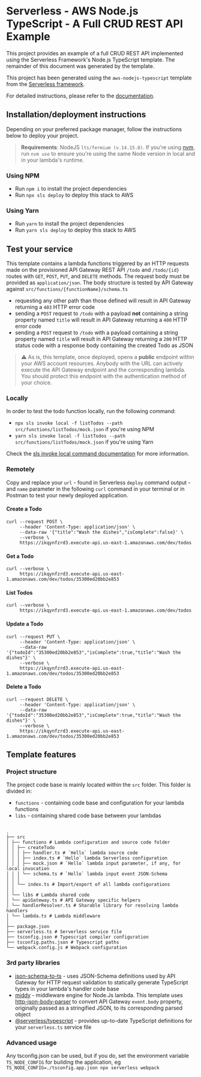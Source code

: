 # Serverless - AWS Node.js TypeScript - A Full CRUD REST API Example

This project provides an example of a full CRUD REST API implemented using the Serverless Framework's Node.js TypeScript template. The remainder of this document was generated by the template.

This project has been generated using the `aws-nodejs-typescript` template from the [Serverless framework](https://www.serverless.com/).

For detailed instructions, please refer to the [documentation](https://www.serverless.com/framework/docs/providers/aws/).

## Installation/deployment instructions

Depending on your preferred package manager, follow the instructions below to deploy your project.

> **Requirements**: NodeJS `lts/fermium (v.14.15.0)`. If you're using [nvm](https://github.com/nvm-sh/nvm), run `nvm use` to ensure you're using the same Node version in local and in your lambda's runtime.

### Using NPM

- Run `npm i` to install the project dependencies
- Run `npx sls deploy` to deploy this stack to AWS

### Using Yarn

- Run `yarn` to install the project dependencies
- Run `yarn sls deploy` to deploy this stack to AWS

## Test your service

This template contains a lambda functions triggered by an HTTP requests made on the provisioned API Gateway REST API `/todo` and `/todo/{id}` routes with `GET`, `POST`, `PUT`, and `DELETE` methods. The request body must be provided as `application/json`. The body structure is tested by API Gateway against `src/functions/{functionName}/schema.ts`

- requesting any other path than those defined will result in API Gateway returning a `403` HTTP error code
- sending a `POST` request to `/todo` with a payload **not** containing a string property named `title` will result in API Gateway returning a `400` HTTP error code
- sending a `POST` request to `/todo` with a payload containing a string property named `title` will result in API Gateway returning a `200` HTTP status code with a response body containing the created Todo as JSON

> :warning: As is, this template, once deployed, opens a **public** endpoint within your AWS account resources. Anybody with the URL can actively execute the API Gateway endpoint and the corresponding lambda. You should protect this endpoint with the authentication method of your choice.

### Locally

In order to test the todo function locally, run the following command:

- `npx sls invoke local -f listTodos --path src/functions/listTodos/mock.json` if you're using NPM
- `yarn sls invoke local -f listTodos --path src/functions/listTodos/mock.json` if you're using Yarn

Check the [sls invoke local command documentation](https://www.serverless.com/framework/docs/providers/aws/cli-reference/invoke-local/) for more information.

### Remotely

Copy and replace your `url` - found in Serverless `deploy` command output - and `name` parameter in the following `curl` command in your terminal or in Postman to test your newly deployed application.

#### Create a Todo

```
curl --request POST \
     --header 'Content-Type: application/json' \
     --data-raw '{"title":"Wash the dishes","isComplete":false}' \
     --verbose \
     https://ikqynfzrd3.execute-api.us-east-1.amazonaws.com/dev/todos
```

#### Get a Todo

```
curl --verbose \
     https://ikqynfzrd3.execute-api.us-east-1.amazonaws.com/dev/todos/35300ed20bb2e853
```

#### List Todos

```
curl --verbose \
     https://ikqynfzrd3.execute-api.us-east-1.amazonaws.com/dev/todos
```

#### Update a Todo

```
curl --request PUT \
     --header 'Content-Type: application/json' \
     --data-raw '{"todoId":"35300ed20bb2e853","isComplete":true,"title":"Wash the dishes"}' \
     --verbose \
     https://ikqynfzrd3.execute-api.us-east-1.amazonaws.com/dev/todos/35300ed20bb2e853
```

#### Delete a Todo

```
curl --request DELETE \
     --header 'Content-Type: application/json' \
     --data-raw '{"todoId":"35300ed20bb2e853","isComplete":true,"title":"Wash the dishes"}' \
     --verbose \
     https://ikqynfzrd3.execute-api.us-east-1.amazonaws.com/dev/todos/35300ed20bb2e853
```

## Template features

### Project structure

The project code base is mainly located within the `src` folder. This folder is divided in:

- `functions` - containing code base and configuration for your lambda functions
- `libs` - containing shared code base between your lambdas

```

.
├── src
│ ├── functions # Lambda configuration and source code folder
│ │ ├── createTodo
│ │ │ ├── handler.ts # `Hello` lambda source code
│ │ │ ├── index.ts # `Hello` lambda Serverless configuration
│ │ │ ├── mock.json # `Hello` lambda input parameter, if any, for local invocation
│ │ │ └── schema.ts # `Hello` lambda input event JSON-Schema
│ │ │
│ │ └── index.ts # Import/export of all lambda configurations
│ │
│ └── libs # Lambda shared code
│ └── apiGateway.ts # API Gateway specific helpers
│ └── handlerResolver.ts # Sharable library for resolving lambda handlers
│ └── lambda.ts # Lambda middleware
│
├── package.json
├── serverless.ts # Serverless service file
├── tsconfig.json # Typescript compiler configuration
├── tsconfig.paths.json # Typescript paths
└── webpack.config.js # Webpack configuration

```

### 3rd party libraries

- [json-schema-to-ts](https://github.com/ThomasAribart/json-schema-to-ts) - uses JSON-Schema definitions used by API Gateway for HTTP request validation to statically generate TypeScript types in your lambda's handler code base
- [middy](https://github.com/middyjs/middy) - middleware engine for Node.Js lambda. This template uses [http-json-body-parser](https://github.com/middyjs/middy/tree/master/packages/http-json-body-parser) to convert API Gateway `event.body` property, originally passed as a stringified JSON, to its corresponding parsed object
- [@serverless/typescript](https://github.com/serverless/typescript) - provides up-to-date TypeScript definitions for your `serverless.ts` service file

### Advanced usage

Any tsconfig.json can be used, but if you do, set the environment variable `TS_NODE_CONFIG` for building the application, eg `TS_NODE_CONFIG=./tsconfig.app.json npx serverless webpack`

```

```
